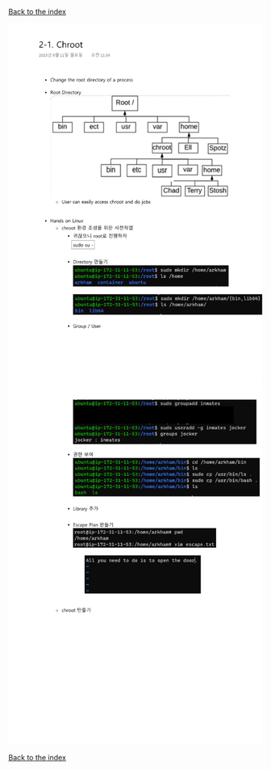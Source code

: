 [Back to the index](../main.md)

![](../images/2-1_1.png)
![](../images/2-1_2.png)

[Back to the index](../main.md)